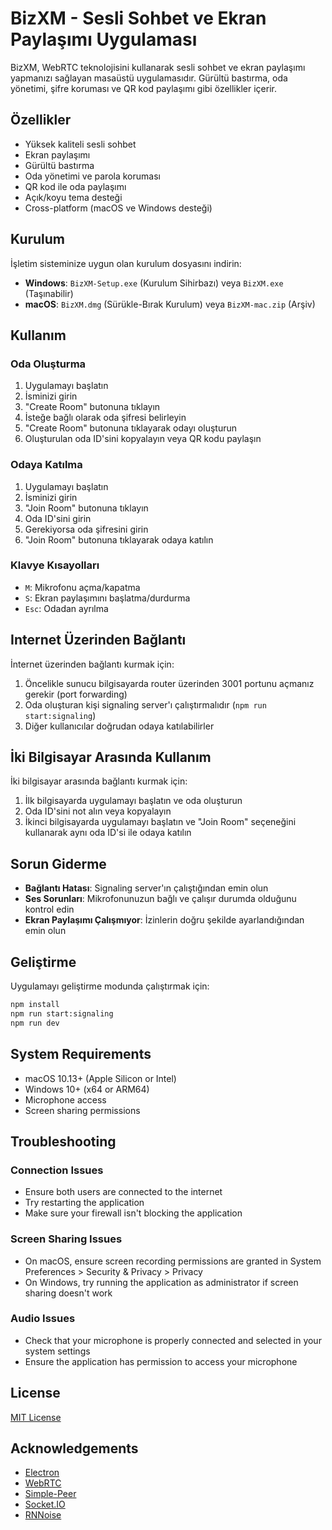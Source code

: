 # BizXM - Sesli Sohbet ve Ekran Paylaşımı Uygulaması

BizXM, WebRTC teknolojisini kullanarak sesli sohbet ve ekran paylaşımı yapmanızı sağlayan masaüstü uygulamasıdır. Gürültü bastırma, oda yönetimi, şifre koruması ve QR kod paylaşımı gibi özellikler içerir.

## Özellikler

- Yüksek kaliteli sesli sohbet
- Ekran paylaşımı
- Gürültü bastırma
- Oda yönetimi ve parola koruması
- QR kod ile oda paylaşımı
- Açık/koyu tema desteği
- Cross-platform (macOS ve Windows desteği)

## Kurulum

İşletim sisteminize uygun olan kurulum dosyasını indirin:

- **Windows**: `BizXM-Setup.exe` (Kurulum Sihirbazı) veya `BizXM.exe` (Taşınabilir)
- **macOS**: `BizXM.dmg` (Sürükle-Bırak Kurulum) veya `BizXM-mac.zip` (Arşiv)

## Kullanım

### Oda Oluşturma

1. Uygulamayı başlatın
2. İsminizi girin
3. "Create Room" butonuna tıklayın
4. İsteğe bağlı olarak oda şifresi belirleyin
5. "Create Room" butonuna tıklayarak odayı oluşturun
6. Oluşturulan oda ID'sini kopyalayın veya QR kodu paylaşın

### Odaya Katılma

1. Uygulamayı başlatın
2. İsminizi girin
3. "Join Room" butonuna tıklayın
4. Oda ID'sini girin
5. Gerekiyorsa oda şifresini girin
6. "Join Room" butonuna tıklayarak odaya katılın

### Klavye Kısayolları

- `M`: Mikrofonu açma/kapatma
- `S`: Ekran paylaşımını başlatma/durdurma
- `Esc`: Odadan ayrılma

## Internet Üzerinden Bağlantı

İnternet üzerinden bağlantı kurmak için:

1. Öncelikle sunucu bilgisayarda router üzerinden 3001 portunu açmanız gerekir (port forwarding)
2. Oda oluşturan kişi signaling server'ı çalıştırmalıdır (`npm run start:signaling`)
3. Diğer kullanıcılar doğrudan odaya katılabilirler

## İki Bilgisayar Arasında Kullanım

İki bilgisayar arasında bağlantı kurmak için:

1. İlk bilgisayarda uygulamayı başlatın ve oda oluşturun
2. Oda ID'sini not alın veya kopyalayın
3. İkinci bilgisayarda uygulamayı başlatın ve "Join Room" seçeneğini kullanarak aynı oda ID'si ile odaya katılın

## Sorun Giderme

- **Bağlantı Hatası**: Signaling server'ın çalıştığından emin olun
- **Ses Sorunları**: Mikrofonunuzun bağlı ve çalışır durumda olduğunu kontrol edin
- **Ekran Paylaşımı Çalışmıyor**: İzinlerin doğru şekilde ayarlandığından emin olun

## Geliştirme

Uygulamayı geliştirme modunda çalıştırmak için:

```bash
npm install
npm run start:signaling
npm run dev
```

## System Requirements

- macOS 10.13+ (Apple Silicon or Intel)
- Windows 10+ (x64 or ARM64)
- Microphone access
- Screen sharing permissions

## Troubleshooting

### Connection Issues
- Ensure both users are connected to the internet
- Try restarting the application
- Make sure your firewall isn't blocking the application

### Screen Sharing Issues
- On macOS, ensure screen recording permissions are granted in System Preferences > Security & Privacy > Privacy
- On Windows, try running the application as administrator if screen sharing doesn't work

### Audio Issues
- Check that your microphone is properly connected and selected in your system settings
- Ensure the application has permission to access your microphone

## License

[MIT License](LICENSE)

## Acknowledgements

- [Electron](https://www.electronjs.org/)
- [WebRTC](https://webrtc.org/)
- [Simple-Peer](https://github.com/feross/simple-peer)
- [Socket.IO](https://socket.io/)
- [RNNoise](https://github.com/xiph/rnnoise) 